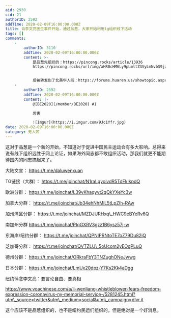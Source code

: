 ```yaml
---
aid: 2930
cid: 21
authorID: 2592
addTime: 2020-02-09T16:00:00.000Z
title: 自李文亮医生事件开始，通过品葱，大家开始利用tg组织线下活动
tags: []
comments:
    -
        authorID: 3110
        addTime: 2020-02-09T16:00:00.000Z
        content: >-
            是品葱先组织的：https://pincong.rocks/article/13936
            https://pincong.rocks/url/img/aHR0cHM6Ly9pLmltZ3VyLmNvbS9jako1VVN3LmpwZw


            后被转发到了北美华人网：https://forums.huaren.us/showtopic.aspx?topicid=2503368
    -
        authorID: 2592
        addTime: 2020-02-09T16:00:00.000Z
        content: |-
            @[BE2020](/member/BE2020) #1

            厉害

            ![Imgur](https://i.imgur.com/9Jc1Yfr.jpg)
date: 2020-02-09T16:00:00.000Z
category: 无人区
---
```


这对于品葱是一个新的开始，不知道对于促进中国民主运动会有多大影响。总得来说有线下组织远胜于网上论证，如果海外同志都不敢组织活动，那我们就更不能期待国内的同志搞起来了。

大陆文宣： https://t.me/daluwenxuan

TG链接（大群）： https://t.me/joinchat/N1raLgyoivdR5TdFkIkpdQ

欧洲分群： https://t.me/joinchat/L39vKhaqyvt2qQkYXeYc3w

加拿大分群： https://t.me/joinchat/Jb34ehNhMiL5tLpZIh-RAw

加州湾区分群： https://t.me/joinchat/MZDJURHxq\_HWC9eBYeRv6Q

南加州分群 https://t.me/joinchat/PIqGXRV3gzz1B6ysz57j-w

东海岸/纽约分群： https://t.me/joinchat/QPNIPRNtoTE7oZ79Du82iQ

芝加哥分群： https://t.me/joinchat/QVTZLU\_5oUcom2yEOgPLuQ

德州分群： https://t.me/joinchat/ORkraFbY3TNZughONeJwwg

日本分群： https://t.me/joinchat/LmUx20dpz-Y7Ks2Kk4aDgg

纽约悼念李文亮：要言论自由、要真相

https://www.voachinese.com/a/li-wenliang-whistleblower-fears-freedom-expression-coronavirus-ny-memorial-service-/5281245.html?utm\_source=twitter&utm\_medium=social&utm\_campaign=dlvr.it

这个应该不是品葱组织的，也不是纽约民运们组织的，但是绝对是一个好消息。
